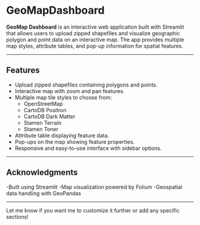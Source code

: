 # GeoMapDashboard

**GeoMap Dashboard** is an interactive web application built with Streamlit that allows users to upload zipped shapefiles and visualize geographic polygon and point data on an interactive map. The app provides multiple map styles, attribute tables, and pop-up information for spatial features.

---

## Features

- Upload zipped shapefiles containing polygons and points.
- Interactive map with zoom and pan features.
- Multiple map tile styles to choose from:
  - OpenStreetMap
  - CartoDB Positron
  - CartoDB Dark Matter
  - Stamen Terrain
  - Stamen Toner
- Attribute table displaying feature data.
- Pop-ups on the map showing feature properties.
- Responsive and easy-to-use interface with sidebar options.

---

## Acknowledgments

-Built using Streamlit
-Map visualization powered by Folium
-Geospatial data handling with GeoPandas

---

Let me know if you want me to customize it further or add any specific sections!
